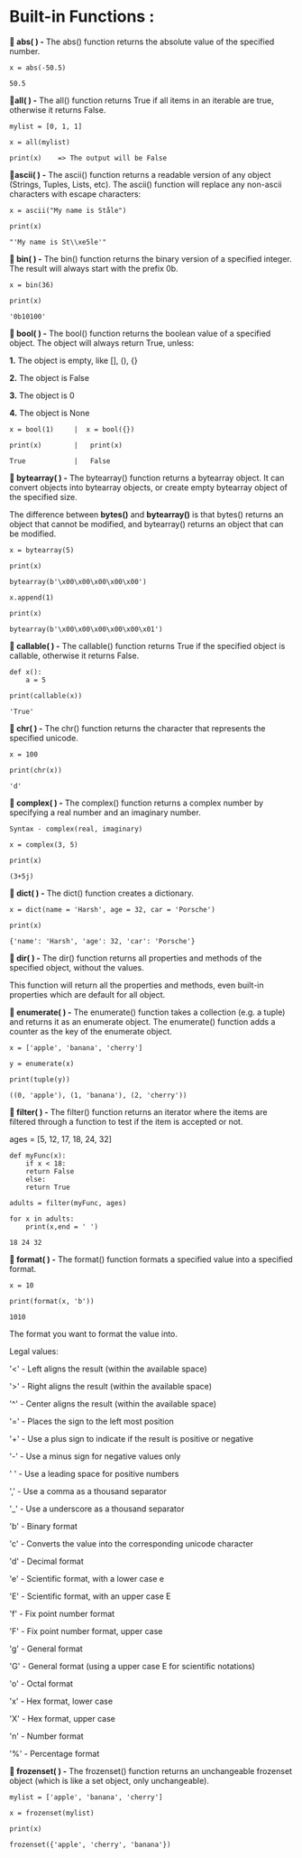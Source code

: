 # Built-in Functions :
**🔸 abs( ) -** The abs() function returns the absolute value of the specified number.

    x = abs(-50.5)
    
    50.5

**🔸all( ) -** The all() function returns True if all items in an iterable are true, otherwise it returns False.

    mylist = [0, 1, 1]

    x = all(mylist)

    print(x)    => The output will be False

**🔸ascii( ) -** The ascii() function returns a readable version of any object (Strings, Tuples, Lists, etc). The ascii() function will replace any non-ascii characters with escape characters:

    x = ascii("My name is Ståle")
    
    print(x)

    "'My name is St\\xe5le'"

**🔸 bin( ) -** The bin() function returns the binary version of a specified integer. The result will always start with the prefix 0b.

    x = bin(36)
    
    print(x)

    '0b10100'

**🔸 bool( ) -** The bool() function returns the boolean value of a specified object. The object will always return True, unless:

**1.** The object is empty, like [], (), {}

**2.** The object is False

**3.** The object is 0

**4.** The object is None

    x = bool(1)     |  x = bool({})

    print(x)        |   print(x)

    True            |   False

**🔸 bytearray( ) -** The bytearray() function returns a bytearray object. It can convert objects into bytearray objects, or create empty bytearray object of the specified size. 

The difference between **bytes()** and **bytearray()** is that bytes() returns an object that cannot be modified, and bytearray() returns an object that can be modified.

    x = bytearray(5)

    print(x)

    bytearray(b'\x00\x00\x00\x00\x00')

    x.append(1)

    print(x)

    bytearray(b'\x00\x00\x00\x00\x00\x01')

**🔸 callable( ) -** The callable() function returns True if the specified object is callable, otherwise it returns False.

    def x():
        a = 5

    print(callable(x))

    'True'

**🔸 chr( ) -** The chr() function returns the character that represents the specified unicode.

    x = 100

    print(chr(x))

    'd'


**🔸 complex( ) -** The complex() function returns a complex number by specifying a real number and an imaginary number.

    Syntax - complex(real, imaginary)

    x = complex(3, 5)

    print(x)

    (3+5j)


**🔸 dict( ) -** The dict() function creates a dictionary.

    x = dict(name = 'Harsh', age = 32, car = 'Porsche')

    print(x)

    {'name': 'Harsh', 'age': 32, 'car': 'Porsche'}

**🔸 dir( ) -** The dir() function returns all properties and methods of the specified object, without the values.

This function will return all the properties and methods, even built-in properties which are default for all object.

**🔸 enumerate( ) -** The enumerate() function takes a collection (e.g. a tuple) and returns it as an enumerate object. The enumerate() function adds a counter as the key of the enumerate object.

    x = ['apple', 'banana', 'cherry']
    
    y = enumerate(x)

    print(tuple(y))

    ((0, 'apple'), (1, 'banana'), (2, 'cherry'))


**🔸 filter( ) -** The filter() function returns an iterator where the items are filtered through a function to test if the item is accepted or not.

   ages = [5, 12, 17, 18, 24, 32]

    def myFunc(x):
        if x < 18:
        return False
        else:
        return True

    adults = filter(myFunc, ages)

    for x in adults:
        print(x,end = ' ') 

    18 24 32 

**🔸 format( ) -** The format() function formats a specified value into a specified format.

    x = 10

    print(format(x, 'b'))

    1010


The format you want to format the value into.

Legal values:

'<' - Left aligns the result (within the available space)

'>' - Right aligns the result (within the available space)

'^' - Center aligns the result (within the available space)

'=' - Places the sign to the left most position

'+' - Use a plus sign to indicate if the result is positive or negative

'-' - Use a minus sign for negative values only

' ' - Use a leading space for positive numbers

',' - Use a comma as a thousand separator

'_' - Use a underscore as a thousand separator

'b' - Binary format

'c' - Converts the value into the corresponding unicode character

'd' - Decimal format

'e' - Scientific format, with a lower case e

'E' - Scientific format, with an upper case E

'f' - Fix point number format

'F' - Fix point number format, upper case

'g' - General format

'G' - General format (using a upper case E for scientific notations)

'o' - Octal format

'x' - Hex format, lower case

'X' - Hex format, upper case

'n' - Number format

'%' - Percentage format

**🔸 frozenset( ) -** The frozenset() function returns an unchangeable frozenset object (which is like a set object, only unchangeable).

    mylist = ['apple', 'banana', 'cherry']
    
    x = frozenset(mylist)

    print(x)

    frozenset({'apple', 'cherry', 'banana'})



 